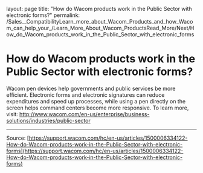 layout: page
title: "How do Wacom products work in the Public Sector with electronic forms?"
permalink: /Sales__CompatibilityLearn_more_about_Wacom_Products_and_how_Wacom_can_help_your_/Learn_More_About_Wacom_ProductsRead_More/Next/How_do_Wacom_products_work_in_the_Public_Sector_with_electronic_forms

# How do Wacom products work in the Public Sector with electronic forms?

Wacom pen devices help governments and public services be more efficient. Electronic forms and electronic signatures can reduce expenditures and speed up processes, while using a pen directly on the screen helps command centers become more responsive. To learn more, visit: http://www.wacom.com/en-us/enterprise/business-solutions/industries/public-sector

---
Source: [https://support.wacom.com/hc/en-us/articles/1500006334122-How-do-Wacom-products-work-in-the-Public-Sector-with-electronic-forms](https://support.wacom.com/hc/en-us/articles/1500006334122-How-do-Wacom-products-work-in-the-Public-Sector-with-electronic-forms)
